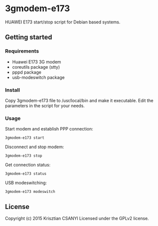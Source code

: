 # 3gmodem-e173
HUAWEI E173 start/stop script for Debian based systems.
## Getting started

### Requirements

* Huawei E173 3G modem
* coreutils package (stty)
* pppd package
* usb-modeswitch package

### Install
Copy 3gmodem-e173 file to /usr/local/bin and make it executable.
Edit the parameters in the script for your needs.

### Usage
Start modem and establish PPP connection:
```
3gmodem-e173 start
```

Disconnect and stop modem:
```
3gmodem-e173 stop
```

Get connection status:
```
3gmodem-e173 status
```

USB modeswitching:
```
3gmodem-e173 modeswitch
```

## License
Copyright (c) 2015 Krisztian CSANYI Licensed under the GPLv2 license.
